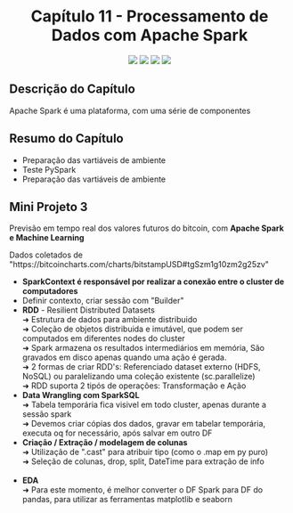 <h1 align="center"> Capítulo 11 - Processamento de Dados com Apache Spark</h1>

<p align="center">
  <img src="https://img.shields.io/badge/Python-FFD43B?style=for-the-badge&logo=python&logoColor=blue">
  <img src="https://img.shields.io/badge/Apache_Spark-FFFFFF?style=for-the-badge&logo=apachespark&logoColor=#E35A16">
  <img src="https://img.shields.io/badge/numpy-%23013243.svg?style=for-the-badge&logo=numpy&logoColor=white">
  <img src="https://img.shields.io/badge/scikit_learn-F7931E?style=for-the-badge&logo=scikit-learn&logoColor=white">
</p>

<h2>Descrição do Capítulo</h2>
<p>Apache Spark é uma plataforma, com uma série de componentes</p>

<h2>Resumo do Capítulo</h2>
<ul>
 <li>Preparação das vartiáveis de ambiente</li>
 <li>Teste PySpark</li>
 <li>Preparação das vartiáveis de ambiente</li>
</ul>

<h2>Mini Projeto 3</h2>
<p>Previsão em tempo real dos valores futuros do bitcoin, com <b>Apache Spark e Machine Learning</b></p>
<p>Dados coletados de "https://bitcoincharts.com/charts/bitstampUSD#tgSzm1g10zm2g25zv"</p>

<ul>
   <li><b>SparkContext  é responsável por realizar a conexão entre o cluster de computadores</b></li>
   <li>Definir contexto, criar sessão com "Builder"</li>
   <li><b>RDD</b> - Resilient Distributed Datasets</li>
   ➜ Estrutura de dados para ambiente distribuido<br>
   ➜ Coleção de objetos distribuida e imutável, que podem ser computados em diferentes nodes do cluster<br>
   ➜ Spark armazena os resultados intermediários em memória, São gravados em disco apenas quando uma ação é gerada.<br>
   ➜ 2 formas de criar RDD's: Referenciado dataset externo (HDFS, NoSQL) ou paralelizando uma coleção existente (sc.parallelize)<br>
   ➜ RDD suporta 2 tipós de operações: Transformação e Ação<br>
   <li><b>Data Wrangling com SparkSQL</b></li>
   ➜ Tabela temporária fica visivel em todo cluster, apenas durante a sessão spark<br>
   ➜ Devemos criar cópias dos dados, gravar em tabelar temporária, executa oq for necessário, após salvar em outro DF<br>
  <li><b>Criação / Extração / modelagem de colunas</b></li>
   ➜ Utilização de ".cast" para atribuir tipo (como o .map em py puro)<br>
   ➜ Seleção de colunas, drop, split, DateTime para extração de info<br><br>
  <li><b>EDA</b></li>
  ➜ Para este momento, é melhor converter o DF Spark para DF do pandas, para utilizar as ferramentas matplotlib e seaborn




</ul>






      
